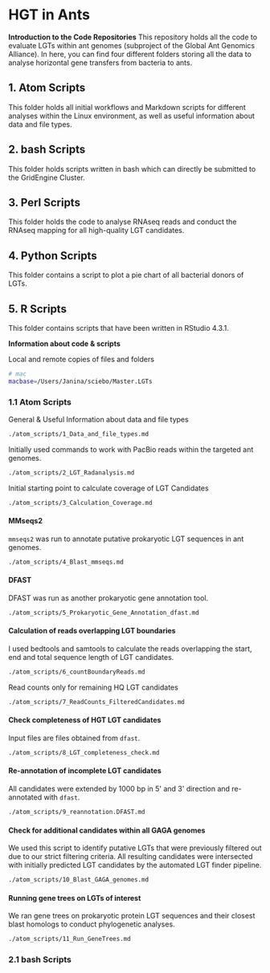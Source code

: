 # HGT in Ants

**Introduction to the Code Repositories**
This repository holds all the code to evaluate LGTs within ant genomes (subproject of the Global Ant Genomics Alliance).
In here, you can find four different folders storing all the data to analyse horizontal gene transfers from bacteria to ants.

## 1. Atom Scripts
This folder holds all initial workflows and Markdown scripts for different analyses within the Linux environment, as well as useful information about data and file types.

## 2. bash Scripts
This folder holds scripts written in bash which can directly be submitted to the GridEngine Cluster.

## 3. Perl Scripts
This folder holds the code to analyse RNAseq reads and conduct the RNAseq mapping for all high-quality LGT candidates.

## 4. Python Scripts
This folder contains a script to plot a pie chart of all bacterial donors of LGTs.

## 5. R Scripts
This folder contains scripts that have been written in RStudio 4.3.1.

**Information about code & scripts**

Local and remote copies of files and folders

```bash
# mac
macbase=/Users/Janina/sciebo/Master.LGTs
```

### 1.1 Atom Scripts
General & Useful Information about data and file types
```bash
./atom_scripts/1_Data_and_file_types.md
```
Initially used commands to work with PacBio reads within the targeted ant genomes.
```bash
./atom_scripts/2_LGT_Radanalysis.md
```

Initial starting point to calculate coverage of LGT Candidates
```bash
./atom_scripts/3_Calculation_Coverage.md
```

#### MMseqs2
`mmseqs2` was run to annotate putative prokaryotic LGT sequences in ant genomes.
```bash
./atom_scripts/4_Blast_mmseqs.md
```

#### DFAST

DFAST was run as another prokaryotic gene annotation tool.
```bash
./atom_scripts/5_Prokaryotic_Gene_Annotation_dfast.md
```

#### Calculation of reads overlapping LGT boundaries

I used bedtools and samtools to calculate the reads overlapping the start, end and total sequence length of LGT candidates.
```bash
./atom_scripts/6_countBoundaryReads.md
```

Read counts only for remaining HQ LGT candidates
```bash
./atom_scripts/7_ReadCounts_FilteredCandidates.md
```

#### Check completeness of HGT LGT candidates
Input files are files obtained from `dfast`.
```bash
./atom_scripts/8_LGT_completeness_check.md
```

#### Re-annotation of incomplete LGT candidates
All candidates were extended by 1000 bp in 5' and 3' direction and re-annotated with `dfast`.
```bash
./atom_scripts/9_reannotation.DFAST.md
```

#### Check for additional candidates within all GAGA genomes
We used this script to identify putative LGTs that were previously filtered out due to our strict filtering criteria. All resulting candidates were intersected with initially predicted LGT candidates by the automated LGT finder pipeline.
```bash
./atom_scripts/10_Blast_GAGA_genomes.md
```

#### Running gene trees on LGTs of interest
We ran gene trees on prokaryotic protein LGT sequences and their closest blast homologs to conduct phylogenetic analyses.
```bash
./atom_scripts/11_Run_GeneTrees.md
```

### 2.1 bash Scripts
